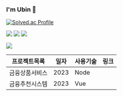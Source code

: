 ### I'm Ubin 👋

[![Solved.ac Profile](http://mazassumnida.wtf/api/v2/generate_badge?boj=dbqls43)](https://solved.ac/dbqls43/)

<img src="https://img.shields.io/badge/Python-6666FF?style=flat-square&logo=firebase&logoColor=white"/> <img src="https://img.shields.io/badge/Java-CC3333?style=flat-square&logo=firebase&logoColor=white"/> <img src="https://img.shields.io/badge/Spring-009900?style=flat-square&logo=firebase&logoColor=white"/>


 <a href="https://kuninyb.tistory.com/" target="_blank"><img src="https://img.shields.io/badge/Blog-996633?style=flat-square&logo=Blog&logoColor=white"/></a>

프로젝트목록 | 일자 | 사용기술 | 링크
------------|------|-------|-----|
금융상품서비스 | 2023 | Node
금융추천시스템 | 2023 | Vue
